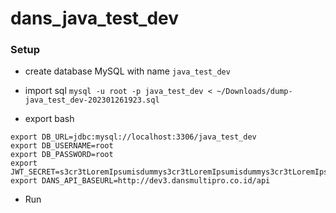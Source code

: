 # dans_java_test_dev

### Setup
- create database MySQL with name `java_test_dev`
- import sql
`mysql -u root -p java_test_dev < ~/Downloads/dump-java_test_dev-202301261923.sql`

- export bash
```
export DB_URL=jdbc:mysql://localhost:3306/java_test_dev
export DB_USERNAME=root
export DB_PASSWORD=root
export JWT_SECRET=s3cr3tLoremIpsumisdummys3cr3tLoremIpsumisdummys3cr3tLoremIpsumisdummys3cr3tLoremIpsumisdummys3cr3tLoremIpsumisdummy
export DANS_API_BASEURL=http://dev3.dansmultipro.co.id/api
```

- Run